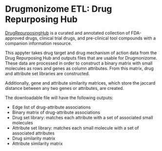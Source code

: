 # Drugmonizome ETL: Drug Repurposing Hub

[DrugRepurposingHub](https://clue.io/repurposing#home) is a curated and annotated collection of FDA-approved drugs, clinical trial drugs, and pre-clinical tool compounds with a companion information resource.

This appyter takes drug target and drug mechanism of action data from the Drug Repurposing Hub and outputs files that are usable for Drugmonizome. These data are processed in order to construct a binary matrix with small molecules as rows and genes as column attributes. From this matrix, drug and attribute set libraries are constructed.

Additionally, gene and attribute similarity matrices, which store the jaccard distance between any two genes or attributes, are created.

The downloadable file will have the following outputs:
* Edge list of drug-attribute associations
* Binary matrix of drug-attribute associations
* Drug set library: matches each attribute with a set of associated small molecules
* Attribute set library: matches each small molecule with a set of associated attributes
* Drug similarity matrix
* Attribute similarity matrix